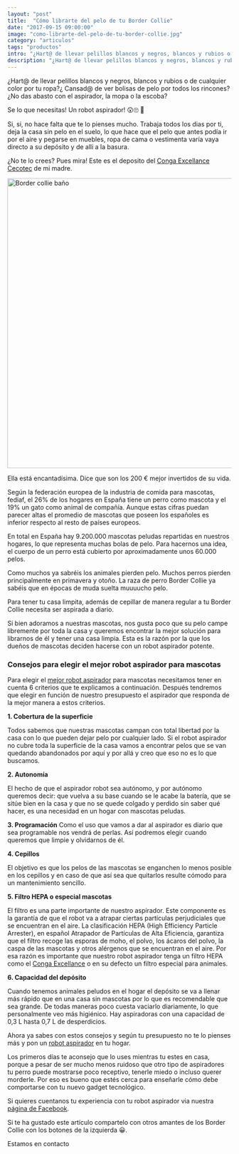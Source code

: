 ```yaml
---
layout: "post"
title:  "Cómo librarte del pelo de tu Border Collie"
date: "2017-09-15 09:00:00"
image: "como-librarte-del-pelo-de-tu-border-collie.jpg"
category: "articulos"
tags: "productos"
intro: "¿Hart@ de llevar pelillos blancos y negros, blancos y rubios o de cualquier color por tu ropa?¿ Cansad@ de ver bolisas de pelo por todos los rincones? ¿No das abasto con el aspirador, la mopa o la escoba?"
description: "¿Hart@ de llevar pelillos blancos y negros, blancos y rubios o de cualquier color por tu ropa?¿ Cansad@ de ver bolisas de pelo por todos los rincones? ¿No das abasto con el aspirador, la mopa o la escoba?"
---
```


¿Hart@ de llevar pelillos blancos y negros, blancos y rubios o de cualquier color por tu ropa?¿ Cansad@ de ver bolisas de pelo por todos los rincones? ¿No das abasto con el aspirador, la mopa o la escoba?

Se lo que necesitas! Un robot aspirador! 😲🙄 🤔

Si, si, no hace falta que te lo pienses mucho. Trabaja todos los dias por ti, deja la casa sin pelo en el suelo, lo que hace que el pelo que antes podía ir por el aire y pegarse en muebles, ropa de cama o vestimenta varía vaya directo a su depósito y de alli a la basura.

¿No te lo crees? Pues mira! Este es el deposito del [Conga Excellance](https://clk.tradedoubler.com/click?p=283907&a=3006258&g=&url=https://cecotec.es/robot-aspirador-conga-excellence-990) [Cecotec](https://clk.tradedoubler.com/click?p=283907&a=3006258&g=&url=https://cecotec.es/robot-aspirador-conga-excellence-990) de mi madre.

<div class="text-center">
 <img src= "{{site.url}}/assets/img/articulos/robot-aspirador-librarte-del-pelo-de-tu-perro.jpg" width="650" height="auto" alt="Border collie baño">
</div>

Ella está encantadísima. Dice que son los 200 € mejor invertidos de su vida.

Según la federación europea de la industria de comida para mascotas, fediaf, el 26% de los hogares en España tiene un perro como mascota y el 19% un gato como animal de compañía. Aunque estas cifras puedan parecer altas el promedio de mascotas que poseen los españoles es inferior respecto al resto de países europeos.

En total en España hay 9.200.000 mascotas peludas repartidas en nuestros hogares, lo que representa muchas bolas de pelo. Para hacernos una idea, el cuerpo de un perro está cubierto por aproximadamente unos 60.000 pelos.

Como muchos ya sabréis los animales pierden pelo. Muchos perros pierden principalmente en primavera y otoño. La raza de perro Border Collie ya sabéis que en épocas de muda suelta muuuucho pelo.

Para tener tu casa limpita, además de cepillar de manera regular a tu Border Collie necesita ser aspirada a diario.

Si bien adoramos a nuestras mascotas, nos gusta poco que su pelo campe libremente por toda la casa y queremos encontrar la mejor solución para librarnos de él y tener una casa limpia. Esta es la razón por la que los dueños de mascotas deciden hacerse con un robot aspirador potente.

### Consejos para elegir el mejor robot aspirador para mascotas

Para elegir el [mejor robot aspirador](https://clk.tradedoubler.com/click?p=283907&a=3006258&g=&url=https://cecotec.es/robot-aspirador-conga-excellence-990) para mascotas necesitamos tener en cuenta 6 criterios que te explicamos a continuación. Después tendremos que elegir en función de nuestro presupuesto el aspirador que responda de la mejor manera a estos criterios.

**1. Cobertura de la superficie**

Todos sabemos que nuestras mascotas campan con total libertad por la casa con lo que pueden dejar pelo por cualquier lado. Si el robot aspirador no cubre toda la superficie de la casa vamos a encontrar pelos que se van quedando abandonados por aquí y por allá y creo que eso no es lo que buscamos.

**2. Autonomía**

El hecho de que el aspirador robot sea autónomo, y por autónomo queremos decir: que vuelva a su base cuando se le acabe la batería, que se sitúe bien en la casa y que no se quede colgado y perdido sin saber qué hacer, es una necesidad en un hogar con mascotas peludas.

**3. Programación**
Como el uso que vamos a dar al aspirador es diario que sea programable nos vendrá de perlas. Así podremos elegir cuando queremos que limpie y olvidarnos de él.

**4. Cepillos**

El objetivo es que los pelos de las mascotas se enganchen lo menos posible en los cepillos y en caso de que así sea que quitarlos resulte cómodo para un mantenimiento sencillo.

**5. Filtro HEPA o especial mascotas**

El filtro es una parte importante de nuestro aspirador. Este componente es la garantía de que el robot va a atrapar ciertas partículas perjudiciales que se encuentran en el aire.
La clasificación HEPA (High Efficiency Particle Arrester), en español Atrapador de Partículas de Alta Eficiencia, garantiza que el filtro recoge las esporas de moho, el polvo, los ácaros del polvo, la caspa de las mascotas y otros alérgenos que se encuentran en el aire. Por esa razón es importante que nuestro robot aspirador tenga un filtro HEPA como el  [Conga Excellance](https://clk.tradedoubler.com/click?p=283907&a=3006258&g=&url=https://cecotec.es/robot-aspirador-conga-excellence-990)  o en su defecto un filtro especial para animales.

**6. Capacidad del depósito**

Cuando tenemos animales peludos en el hogar el depósito se va a llenar más rápido que en una casa sin mascotas por lo que es recomendable que sea grande. De todas maneras poco cuesta vaciarlo diariamente, lo que personalmente veo más higiénico.
Hay aspiradoras con una capacidad de 0,3 L hasta 0,7 L de desperdicios.

Ahora ya sabes con estos consejos y según tu presupuesto no te lo pienses más y pon un [robot aspirador](https://clk.tradedoubler.com/click?p=283907&a=3006258&g=&url=https://cecotec.es/robot-aspirador-conga-excellence-990) en tu hogar.

Los primeros días te aconsejo que lo uses mientras tu estes en casa, porque a pesar de ser mucho menos ruidoso que otro tipo de aspiradores tu perro puede mostrarse poco receptivo, tenerle miedo o incluso querer morderle. Por eso es bueno que estés cerca para enseñarle cómo debe comportarse con tu nuevo gadget tecnológico.

Si quieres cuentanos tu experiencia con tu robot aspirador via nuestra [página de Facebook](https://www.facebook.com/borderscolliescom/).

Si te ha gustado este artículo compartelo con otros amantes de los Border Collie con los botones de la izquierda 😀.

Estamos en contacto
